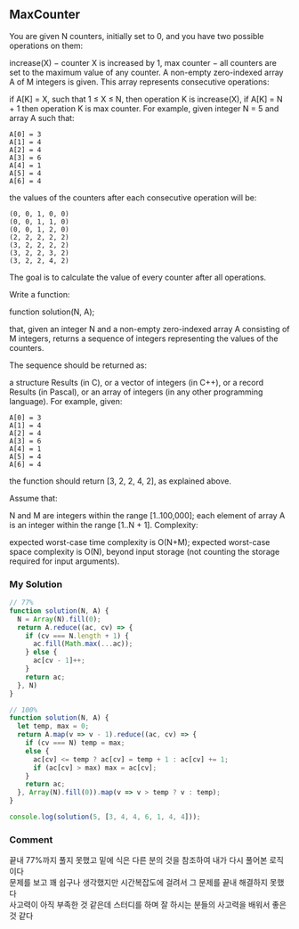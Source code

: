 ## MaxCounter

You are given N counters, initially set to 0, and you have two possible operations on them:

increase(X) − counter X is increased by 1,
max counter − all counters are set to the maximum value of any counter.
A non-empty zero-indexed array A of M integers is given. This array represents consecutive operations:

if A[K] = X, such that 1 ≤ X ≤ N, then operation K is increase(X),
if A[K] = N + 1 then operation K is max counter.
For example, given integer N = 5 and array A such that:

    A[0] = 3
    A[1] = 4
    A[2] = 4
    A[3] = 6
    A[4] = 1
    A[5] = 4
    A[6] = 4
the values of the counters after each consecutive operation will be:

    (0, 0, 1, 0, 0)
    (0, 0, 1, 1, 0)
    (0, 0, 1, 2, 0)
    (2, 2, 2, 2, 2)
    (3, 2, 2, 2, 2)
    (3, 2, 2, 3, 2)
    (3, 2, 2, 4, 2)
The goal is to calculate the value of every counter after all operations.

Write a function:

function solution(N, A);

that, given an integer N and a non-empty zero-indexed array A consisting of M integers, returns a sequence of integers representing the values of the counters.

The sequence should be returned as:

a structure Results (in C), or
a vector of integers (in C++), or
a record Results (in Pascal), or
an array of integers (in any other programming language).
For example, given:

    A[0] = 3
    A[1] = 4
    A[2] = 4
    A[3] = 6
    A[4] = 1
    A[5] = 4
    A[6] = 4
the function should return [3, 2, 2, 4, 2], as explained above.

Assume that:

N and M are integers within the range [1..100,000];
each element of array A is an integer within the range [1..N + 1].
Complexity:

expected worst-case time complexity is O(N+M);
expected worst-case space complexity is O(N), beyond input storage (not counting the storage required for input arguments).

### My Solution
```js
// 77%
function solution(N, A) {
  N = Array(N).fill(0);
  return A.reduce((ac, cv) => {
    if (cv === N.length + 1) {
      ac.fill(Math.max(...ac));
    } else {
      ac[cv - 1]++;
    }
    return ac;
  }, N)
}

// 100%
function solution(N, A) {
  let temp, max = 0;
  return A.map(v => v - 1).reduce((ac, cv) => {
    if (cv === N) temp = max;
    else {
      ac[cv] <= temp ? ac[cv] = temp + 1 : ac[cv] += 1;
      if (ac[cv] > max) max = ac[cv];
    }
    return ac;
  }, Array(N).fill(0)).map(v => v > temp ? v : temp);
}

console.log(solution(5, [3, 4, 4, 6, 1, 4, 4]));
```
### Comment
끝내 77%까지 풀지 못했고 밑에 식은 다른 분의 것을 참조하여 내가 다시 풀어본 로직이다  
문제를 보고 꽤 쉽구나 생각했지만 시간복잡도에 걸려서 그 문제를 끝내 해결하지 못했다  
사고력이 아직 부족한 것 같은데 스터디를 하며 잘 하시는 분들의 사고력을 배워서 좋은 것 같다